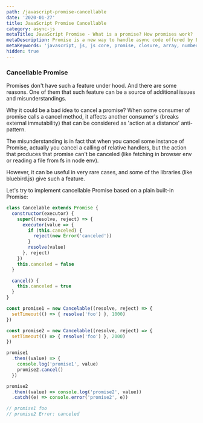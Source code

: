 ```yaml
---
path: /javascript-promise-cancellable
date: '2020-01-27'
title: JavaScript Promise Cancellable
category: async-js
metaTitle: JavaScript Promise - What is a promise? How promises work? | Criticaster
metaDescription: Promise is a new way to handle async code offered by ES6. Learn more what is promise in JavaScript, how does promise work, promise then and catch ...
metaKeywords: 'javascript, js, js core, promise, closure, array, number, string, bool'
hidden: true
---
```


<!-- * [Cancellable Promise](#cancellable-promise) -->

### Cancellable Promise

Promises don't have such a feature under hood. And there are some reasons. One of them that such feature can be a source of additional issues and misunderstandings.

Why it could be a bad idea to cancel a promise? When some consumer of promise calls a cancel method, it affects another consumer's (breaks external immutability) that can be considered as 'action at a distance' anti-pattern.

The misunderstanding is in fact that when you cancel some instance of Promise, actually you cancel a calling of relative handlers, but the action that produces that promise can't be canceled (like fetching in browser env or reading a file from fs in node env).

However, it can be useful in very rare cases, and some of the libraries (like bluebird.js) give such a feature.

Let's try to implement cancellable Promise based on a plain built-in Promise:

```js
class Cancelable extends Promise {
  constructor(executor) {
    super((resolve, reject) => {
      executor(value => {
        if (this.canceled) {
          reject(new Error('canceled'))
        }
        resolve(value)
      }, reject)
    })
    this.canceled = false
  }

  cancel() {
    this.canceled = true
  }
}

const promise1 = new Cancelable((resolve, reject) => {
  setTimeout(() => { resolve('foo') }, 1000)
})

const promise2 = new Cancelable((resolve, reject) => {
  setTimeout(() => { resolve('foo') }, 2000)
})

promise1
  .then((value) => {
    console.log('promise1', value)
    promise2.cancel()
  })

promise2
  .then((value) => console.log('promise2', value))
  .catch((e) => console.error('promise2', e))

// promise1 foo
// promise2 Error: canceled
```
